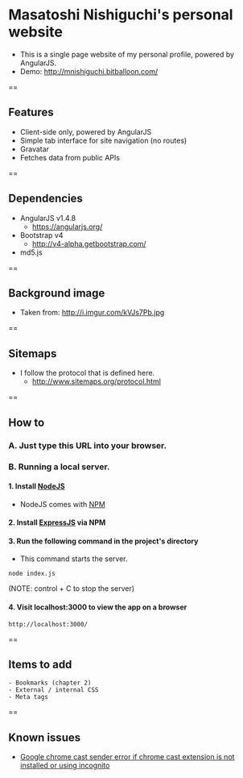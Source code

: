 # Masatoshi Nishiguchi's personal website

- This is a single page website of my personal profile, powered by AngularJS.
- Demo: http://mnishiguchi.bitballoon.com/

==

## Features
- Client-side only, powered by AngularJS
- Simple tab interface for site navigation (no routes)
- Gravatar
- Fetches data from public APIs

==

## Dependencies
- AngularJS v1.4.8
    + https://angularjs.org/
- Bootstrap v4
    + http://v4-alpha.getbootstrap.com/
- md5.js

==

## Background image
- Taken from: http://i.imgur.com/kVJs7Pb.jpg

==

## Sitemaps
- I follow the protocol that is defined here.
    + http://www.sitemaps.org/protocol.html

==

## How to

### A. Just type this URL into your browser.

### B. Running a local server.

#### 1. Install [NodeJS](https://nodejs.org/en/)
- NodeJS comes with [NPM](https://www.npmjs.com/)

#### 2. Install [ExpressJS](http://expressjs.com/en/) via NPM

#### 3. Run the following command in the project's directory
- This command starts the server.
```
node index.js
```
(NOTE: control + C to stop the server)

#### 4. Visit localhost:3000 to view the app on a browser
```
http://localhost:3000/
```

==

## Items to add 

    - Bookmarks (chapter 2)
    - External / internal CSS
    - Meta tags

==

## Known issues
- [Google chrome cast sender error if chrome cast extension is not installed or using incognito](http://stackoverflow.com/questions/24490323/google-chrome-cast-sender-error-if-chrome-cast-extension-is-not-installed-or-usi)


